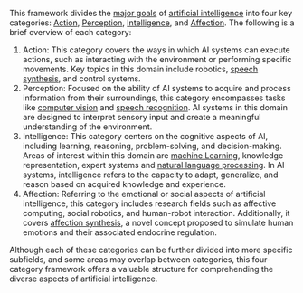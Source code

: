 This framework divides the [major goals](.md) of [artificial intelligence](../Artificial%20Intelligence.md) into four key categories: [Action](Action/Action.md), [Perception](Perception/Perception.md), [Intelligence](Intelligence/Intelligence.md), and [Affection](Affection/Affection.md). The following is a brief overview of each category:

1.  Action: This category covers the ways in which AI systems can execute actions, such as interacting with the environment or performing specific movements. Key topics in this domain include robotics, [speech synthesis](Action/Speech%20synthesis/Speech%20synthesis.md), and control systems.
2.  Perception: Focused on the ability of AI systems to acquire and process information from their surroundings, this category encompasses tasks like [computer vision](Perception/Computer%20vision/Computer%20vision.md) and [speech recognition](Perception/Speech%20recognition/Speech%20recognition.md). AI systems in this domain are designed to interpret sensory input and create a meaningful understanding of the environment.
3.  Intelligence: This category centers on the cognitive aspects of AI, including learning, reasoning, problem-solving, and decision-making. Areas of interest within this domain are [machine Learning](4.%20Artificial%20intelligence/1.%20Major%20goals/Intelligence/Machine%20learning/Machine%20learning.md), knowledge representation, expert systems and [natural language processing](4.%20Artificial%20intelligence/1.%20Major%20goals/Intelligence/Natural%20language%20processing.md). In AI systems, intelligence refers to the capacity to adapt, generalize, and reason based on acquired knowledge and experience.
4.  Affection: Referring to the emotional or social aspects of artificial intelligence, this category includes research fields such as affective computing, social robotics, and human-robot interaction. Additionally, it covers [affection synthesis](Affection/Affection%20synthesis/Affection%20synthesis.md), a novel concept proposed to simulate human emotions and their associated endocrine regulation.

Although each of these categories can be further divided into more specific subfields, and some areas may overlap between categories, this four-category framework offers a valuable structure for comprehending the diverse aspects of artificial intelligence.